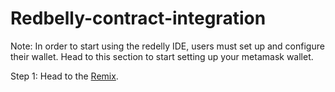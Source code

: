 # Redbelly-contract-integration

Note: In order to start using the redelly IDE, users must set up and configure their wallet. Head to this section to start setting up your metamask wallet.

Step 1: Head to the [Remix](https://remix.ethereum.org/#lang=en&optimize=false&runs=200&evmVersion=null&version=soljson-v0.8.18+commit.87f61d96.js).
